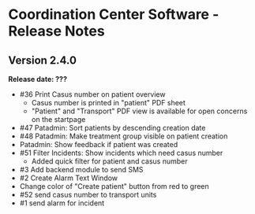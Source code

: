 # Coordination Center Software - Release Notes

## Version 2.4.0

**Release date: ???**

* \#36 Print Casus number on patient overview
  * Casus number is printed in "patient" PDF sheet
  * "Patient" and "Transport" PDF view is available for open concerns on the startpage
* \#47 Patadmin: Sort patients by descending creation date
* \#48 Patadmin: Make treatment group visible on patient creation
* Patadmin: Show feedback if patient was created
* \#51 Filter Incidents: Show incidents which need casus number
  * Added quick filter for patient and casus number
* \#3 Add backend module to send SMS
* \#2 Create Alarm Text Window
* Change color of "Create patient" button from red to green
* \#52 send casus number to transport units
* \#1 send alarm for incident
